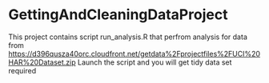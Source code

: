 # GettingAndCleaningDataProject
This project contains script run_analysis.R that
perfrom analysis for data from 
https://d396qusza40orc.cloudfront.net/getdata%2Fprojectfiles%2FUCI%20HAR%20Dataset.zip
Launch the script and you will get tidy data set required
